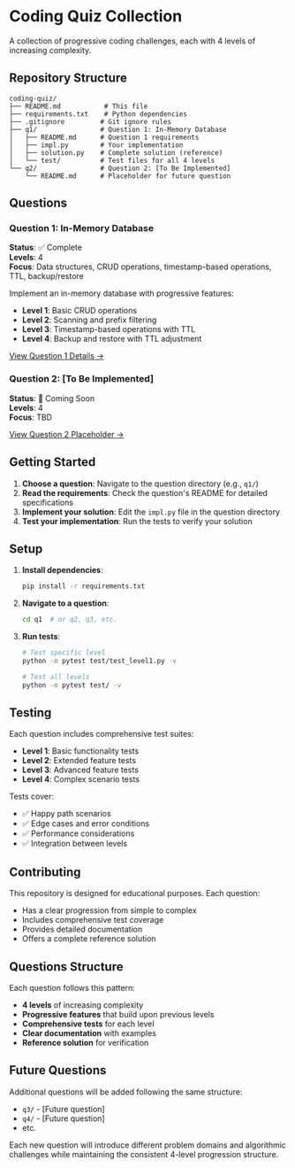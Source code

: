 # Coding Quiz Collection

A collection of progressive coding challenges, each with 4 levels of increasing complexity.

## Repository Structure

```
coding-quiz/
├── README.md           # This file
├── requirements.txt    # Python dependencies
├── .gitignore         # Git ignore rules
├── q1/                # Question 1: In-Memory Database
│   ├── README.md      # Question 1 requirements
│   ├── impl.py        # Your implementation
│   ├── solution.py    # Complete solution (reference)
│   └── test/          # Test files for all 4 levels
└── q2/                # Question 2: [To Be Implemented]
    └── README.md      # Placeholder for future question
```

## Questions

### Question 1: In-Memory Database
**Status**: ✅ Complete  
**Levels**: 4  
**Focus**: Data structures, CRUD operations, timestamp-based operations, TTL, backup/restore

Implement an in-memory database with progressive features:
- **Level 1**: Basic CRUD operations
- **Level 2**: Scanning and prefix filtering  
- **Level 3**: Timestamp-based operations with TTL
- **Level 4**: Backup and restore with TTL adjustment

[View Question 1 Details →](q1/README.md)

### Question 2: [To Be Implemented]
**Status**: 🚧 Coming Soon  
**Levels**: 4  
**Focus**: TBD

[View Question 2 Placeholder →](q2/README.md)

## Getting Started

1. **Choose a question**: Navigate to the question directory (e.g., `q1/`)
2. **Read the requirements**: Check the question's README for detailed specifications
3. **Implement your solution**: Edit the `impl.py` file in the question directory
4. **Test your implementation**: Run the tests to verify your solution

## Setup

1. **Install dependencies**:
   ```bash
   pip install -r requirements.txt
   ```

2. **Navigate to a question**:
   ```bash
   cd q1  # or q2, q3, etc.
   ```

3. **Run tests**:
   ```bash
   # Test specific level
   python -m pytest test/test_level1.py -v
   
   # Test all levels
   python -m pytest test/ -v
   ```

## Testing

Each question includes comprehensive test suites:
- **Level 1**: Basic functionality tests
- **Level 2**: Extended feature tests  
- **Level 3**: Advanced feature tests
- **Level 4**: Complex scenario tests

Tests cover:
- ✅ Happy path scenarios
- ✅ Edge cases and error conditions
- ✅ Performance considerations
- ✅ Integration between levels

## Contributing

This repository is designed for educational purposes. Each question:
- Has a clear progression from simple to complex
- Includes comprehensive test coverage
- Provides detailed documentation
- Offers a complete reference solution

## Questions Structure

Each question follows this pattern:
- **4 levels** of increasing complexity
- **Progressive features** that build upon previous levels
- **Comprehensive tests** for each level
- **Clear documentation** with examples
- **Reference solution** for verification

## Future Questions

Additional questions will be added following the same structure:
- `q3/` - [Future question]
- `q4/` - [Future question]
- etc.

Each new question will introduce different problem domains and algorithmic challenges while maintaining the consistent 4-level progression structure.